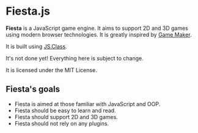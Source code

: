 Fiesta.js
=========

**Fiesta** is a JavaScript game engine. It aims to support 2D and 3D games using modern browser technologies. It is greatly inspired by [Game Maker](http://www.yoyogames.com/make).

It is built using [JS.Class](http://jsclass.jcoglan.com/).

It's not done yet! Everything here is subject to change.

It is licensed under the MIT License.

Fiesta's goals
--------------

* Fiesta is aimed at those familiar with JavaScript and OOP.
* Fiesta should be easy to learn and read.
* Fiesta should support 2D and 3D games.
* Fiesta should not rely on any plugins.
